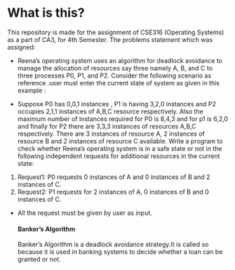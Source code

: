 # What is this?
This repository is made for the assignment of CSE316 (Operating Systems) as a part of CA3, for 4th Semester.
The problems statement which was assigned:
- Reena’s operating system uses an algorithm for deadlock avoidance to manage the
allocation of resources say three namely A, B, and C to three processes P0, P1, and P2. Consider
the following scenario as reference .user must enter the current state of system as given in this
example :

* Suppose P0 has 0,0,1 instances <space> , P1 is having 3,2,0 instances and P2 occupies 2,1,1 instances of
A,B,C resource respectively.
Also the maximum number of instances required for P0 is 8,4,3 and for p1 is 6,2,0 and finally for
P2 there are 3,3,3 instances of resources A,B,C respectively. There are 3 instances of resource A,
2 instances of resource B and 2 instances of resource C available. Write a program to check
whether Reena’s operating system is in a safe state or not in the following independent requests
for additional resources in the
current state:
1. Request1: P0 requests 0 instances of A and 0 instances of B and 2 instances of C.
2. Request2: P1 requests for 2 instances of A, 0 instances of B and 0 instances of C.
* All the request must be given by user as input.
  
  #### Banker’s Algorithm
  Banker’s Algorithm is a deadlock avoidance strategy.It is called so because it is used in banking systems to decide whether a loan can be granted or not.
